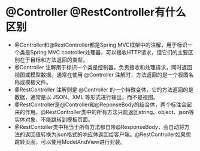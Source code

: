 # @Controller @RestController有什么区别
- @Controller和@RestController都是Spring MVC框架中的注解，用于标识一个类是Spring MVC controller处理器，可以接收HTTP请求，但它们的主要区别在于目标和方法返回的类型。
- @Controller 注解用于标识一个类是控制器，负责接收和处理请求，同时返回视图或模型数据。通常在使用 @Controller 注解时，方法返回的是一个视图名称或模板文件。
- @RestController 注解则是 @Controller 的一个特殊变体，它的方法返回的是数据，通常是以 JSON、XML 等形式进行输出，而不是视图。
- @RestController是@Controller和@ReponseBody的结合体，两个标注合起来的作用。@RestController类中的所有方法只能返回string、object、json等实体对象，不能跳转到模板页面。
- @RestContoller类中相当于所有方法都自带@ResponseBody，会自动将方法的返回值转换为json格式的响应体返回给客户端。@RestController如果想跳转页面，可以使用ModelAndView进行封装。
